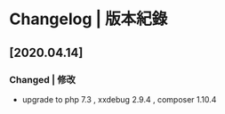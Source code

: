 # Changelog | 版本紀錄

## [2020.04.14]
### Changed  | 修改
- upgrade to php 7.3 , xxdebug 2.9.4 , composer 1.10.4
